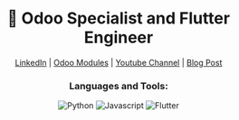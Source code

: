 <h1 align="center">👋 Odoo Specialist and Flutter Engineer</h1>

<p align="center">
  <a href="https://linkedin.com/in/Ewetoye">LinkedIn</a>
  | <a href="https://apps.odoo.com/apps/browse?repo_maintainer_id=288299">Odoo Modules</a>
  | <a href="https://www.youtube.com/mathsend">Youtube Channel</a>
  | <a href="https://blog.mathsend.com">Blog Post</a>
</p>

<h3 align="center">Languages and Tools:</h3>
<p align="center">
  <img src="https://www.vectorlogo.zone/logos/python/python-ar21.svg" alt="Python"/>
  <img src="https://www.vectorlogo.zone/logos/javascript/javascript-ar21.svg" alt="Javascript"/>
  <img src="https://www.vectorlogo.zone/logos/flutterio/flutterio-ar21.svg" alt="Flutter"/>
</p>
